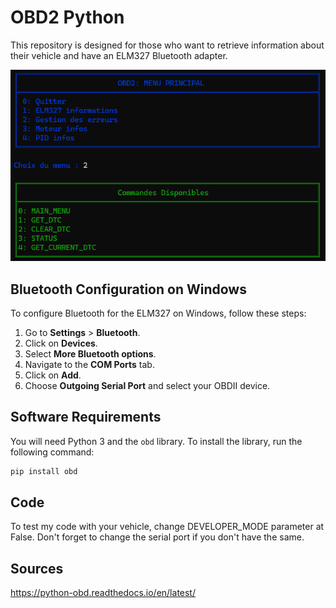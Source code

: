 # OBD2 Python

This repository is designed for those who want to retrieve information about their vehicle and have an ELM327 Bluetooth adapter.


![screenshot](capture.png)

## Bluetooth Configuration on Windows

To configure Bluetooth for the ELM327 on Windows, follow these steps:

1. Go to **Settings** > **Bluetooth**.
2. Click on **Devices**.
3. Select **More Bluetooth options**.
4. Navigate to the **COM Ports** tab.
5. Click on **Add**.
6. Choose **Outgoing Serial Port** and select your OBDII device.

## Software Requirements

You will need Python 3 and the `obd` library. To install the library, run the following command:

```bash
pip install obd
```
## Code

To test my code with your vehicle, change DEVELOPER_MODE parameter at False.
Don't forget to change the serial port if you don't have the same.

## Sources

https://python-obd.readthedocs.io/en/latest/